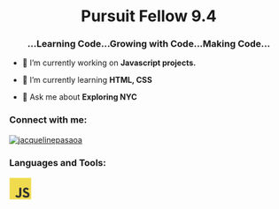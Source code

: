 ### 
<h1 align="center">Pursuit Fellow 9.4</h1>
<h3 align="center">...Learning Code...Growing with Code...Making Code...</h3>

- 🔭 I’m currently working on **Javascript projects.**

- 🌱 I’m currently learning **HTML, CSS**

- 💬 Ask me about **Exploring NYC**

<h3 align="left">Connect with me:</h3>
<p align="left">
<a href="https://linkedin.com/in/jacquelinepasaoa" target="blank"><img align="center" src="https://raw.githubusercontent.com/rahuldkjain/github-profile-readme-generator/master/src/images/icons/Social/linked-in-alt.svg" alt="jacquelinepasaoa" height="30" width="40" /></a>
</p>

<h3 align="left">Languages and Tools:</h3>
<p align="left"> <a href="https://developer.mozilla.org/en-US/docs/Web/JavaScript" target="_blank" rel="noreferrer"> <img src="https://raw.githubusercontent.com/devicons/devicon/master/icons/javascript/javascript-original.svg" alt="javascript" width="40" height="40"/> </a> </p>





<!--
**jkpasaoa/jkpasaoa** is a ✨ _special_ ✨ repository because its `README.md` (this file) appears on your GitHub profile.

Here are some ideas to get you started:

- 🔭 I’m currently working on ...
- 🌱 I’m currently learning ...
- 👯 I’m looking to collaborate on ...
- 🤔 I’m looking for help with ...
- 💬 Ask me about ...
- 📫 How to reach me: ...
- 😄 Pronouns: ...
- ⚡ Fun fact: ...
-->
